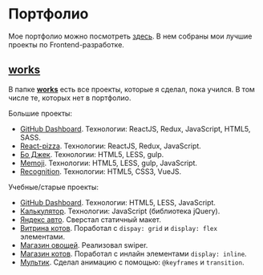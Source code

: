 # Портфолио

Мое портфолио можно посмотреть [здесь](https://gh-time.github.io/Portfolio/). В нем собраны мои лучшие проекты по Frontend-разработке.

## [works](works)

В папке [**works**](works) есть все проекты, которые я сделал, пока учился. В том числе те, которых нет в портфолио.
 
Большие проекты:
- [GitHub Dashboard](https://github.com/GH-TIMe/github-dashboard). Технологии: ReactJS, Redux, JavaScript, HTML5, SASS.
- [React-pizza](https://github.com/GH-TIMe/react-pizza). Технологии: ReactJS, Redux, JavaScript.
- [Бо Джек](works/Yandex/task1). Технологии: HTML5, LESS, gulp.
- [Memoji](works/CourseraFinalProject). Технологии: HTML5, LESS, gulp, JavaScript.
- [Recognition](works/recognition). Технологии: HTML5, CSS3, VueJS.

Учебные/старые проекты:
- [GitHub Dashboard](https://github.com/GH-TIMe/Avito-task). Технологии: HTML5, LESS, JavaScript.
- [Калькулятор](works/Calculator). Технологии: JavaScript (библиотека jQuery).
- [Яндекс авто](works/Yandex_auto). Сверстал статичный макет.
- [Витрина котов](works/catsShowcase). Поработал с `dispay: grid` и `display: flex` элементами.
- [Магазин овощей](works/Vegetable_shop). Реализовал swiper.
- [Магазин котов](works/Cat_shop). Поработал с инлайн элементами `display: inline`.
- [Мультик](works/Cartoon). Сделал анимацию с помощью: `@keyframes` и `transition`.
